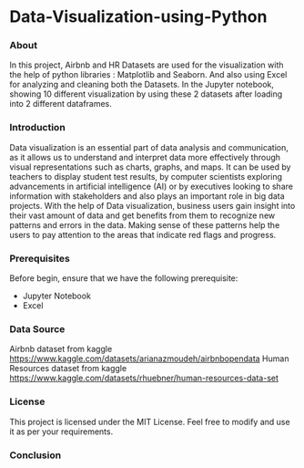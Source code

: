 # Data-Visualization-using-Python
### About
In this project, Airbnb and HR Datasets are used for the visualization with the help of python libraries : Matplotlib and Seaborn. And also using Excel for analyzing and cleaning both the Datasets. In the Jupyter notebook, showing 10 different visualization by using these 2 datasets after loading into 2 different dataframes.
### Introduction
Data visualization is an essential part of data analysis and communication, as it allows us to understand and interpret data more effectively through visual representations such as charts, graphs, and maps. It can be used by teachers to display student test results, by computer scientists exploring advancements in artificial intelligence (AI) or by executives looking to share information with stakeholders and also plays an important role in big data projects. With the help of Data visualization, business users gain insight into their vast amount of data and get benefits from them to recognize new patterns and errors in the data. Making sense of these patterns help the users to pay attention to the areas that indicate red flags and progress.
### Prerequisites
Before begin, ensure that we have the following prerequisite:
* Jupyter Notebook
* Excel
### Data Source
Airbnb dataset from kaggle https://www.kaggle.com/datasets/arianazmoudeh/airbnbopendata
Human Resources dataset from kaggle https://www.kaggle.com/datasets/rhuebner/human-resources-data-set
### License
This project is licensed under the MIT License. Feel free to modify and use it as per your requirements.
### Conclusion

